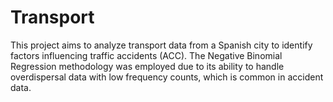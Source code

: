# Transport
This project aims to analyze transport data from a Spanish city to identify factors influencing traffic accidents (ACC). The Negative Binomial Regression methodology was employed due to its ability to handle overdispersal data with low frequency counts, which is common in accident data.
